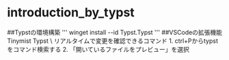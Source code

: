 # introduction_by_typst

##Typstの環境構築
'''
winget install --id Typst.Typst
'''
##VSCodeの拡張機能
Tinymist Typst \\ 
リアルタイムで変更を確認できるコマンド
1\. ctrl+Pからtypstをコマンド検索する 
2\. 「開いているファイルをプレビュー」を選択
